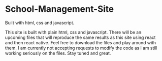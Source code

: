 # School-Management-Site
Built with html, css and javascript.

This site is built with plain html, css and javascript. There will be an upcoming files that will reproduce the same results as this site using react and then react native. Feel free to download the files and play around with them. I am currently not accepting requests to modify the code as I am still working seriously on the files. 
Stay tuned and great.
